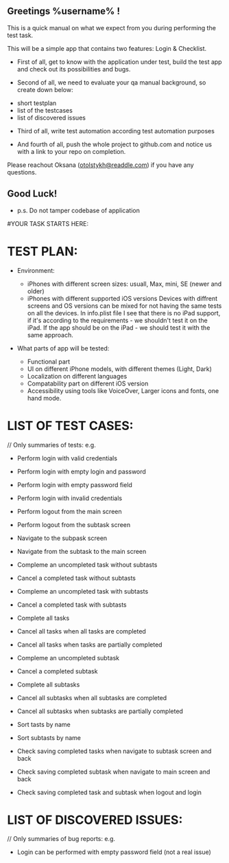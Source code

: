 ## Greetings %username% !

This is a quick manual on what we expect from you during performing the test task.

This will be a simple app that contains two features: Login & Checklist.

* First of all, get to know with the application under test, build the test app and check out its possibilities and bugs. 

* Second of all, we need to evaluate your qa manual background, so create down below:
 - short testplan 
 - list of the testcases
 - list of discovered issues
 
* Third of all, write test automation according test automation purposes  

* And fourth of all, push the whole project to github.com and notice us with a link to your repo on completion. 

Please reachout Oksana (otolstykh@readdle.com) if you have any questions.

## Good Luck!
* p.s. Do not tamper codebase of application

#YOUR TASK STARTS HERE: 


# TEST PLAN: 

- Environment:
    - iPhones with different screen sizes: usuall, Max, mini, SE (newer and older)
    - iPhones with different supported iOS versions 
    Devices with diffrent screens and OS versions can be mixed for not having the same tests on all the devices.
    In info.plist file I see that there is no iPad support, if it's according to the requirements - we shouldn't test it on the iPad. If the app should be on the iPad - we should test it with the same approach.
    
- What parts of app will be tested:
    - Functional part
    - UI on different iPhone models, with different themes (Light, Dark)
    - Localization on different languages
    - Compatability part on different iOS version
    - Accessibility using tools like VoiceOver, Larger icons and fonts, one hand mode.  


# LIST OF TEST CASES: 
// Only summaries of tests: e.g. 

- Perform login with valid credentials
- Perform login with empty login and password
- Perform login with empty password field
- Perform login with invalid credentials

- Perform logout from the main screen
- Perform logout from the subtask screen

- Navigate to the subpask screen
- Navigate from the subtask to the main screen

- Compleme an uncompleted task without subtasts
- Cancel a completed task without subtasts
- Compleme an uncompleted task with subtasts
- Cancel a completed task with subtasts
- Complete all tasks
- Cancel all tasks when all tasks are completed
- Cancel all tasks when tasks are partially completed

- Compleme an uncompleted subtask
- Cancel a completed subtask
- Complete all subtasks
- Cancel all subtasks when all subtasks are completed
- Cancel all subtasks when subtasks are partially completed

- Sort tasts by name
- Sort subtasts by name

- Check saving completed tasks when navigate to subtask screen and back
- Check saving completed subtask when navigate to main screen and back
- Check saving completed task and subtask when logout and login


# LIST OF DISCOVERED ISSUES:
// Only summaries of bug reports: e.g.
- Login can be performed with empty password field (not a real issue)
